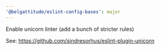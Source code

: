 ```yaml
---
'@belgattitude/eslint-config-bases': major
---
```


Enable unicorn linter (add a bunch of stricter rules)

See: https://github.com/sindresorhus/eslint-plugin-unicorn